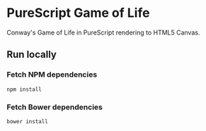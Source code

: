 # PureScript Game of Life

Conway's Game of Life in PureScript rendering to HTML5 Canvas.

## Run locally

### Fetch NPM dependencies
    npm install

### Fetch Bower dependencies
    bower install
